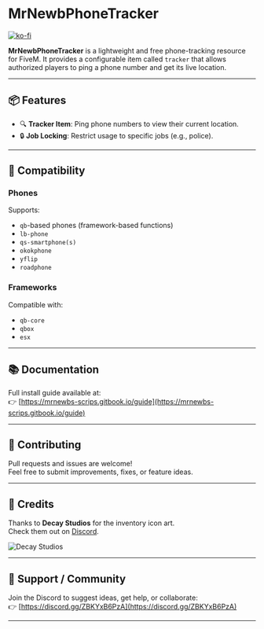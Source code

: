# MrNewbPhoneTracker

[![ko-fi](https://ko-fi.com/img/githubbutton_sm.svg)](https://ko-fi.com/R5R76BIM9)

**MrNewbPhoneTracker** is a lightweight and free phone-tracking resource for FiveM. It provides a configurable item called `tracker` that allows authorized players to ping a phone number and get its live location.

---

## 📦 Features

- 🔍 **Tracker Item**: Ping phone numbers to view their current location.
- 🔒 **Job Locking**: Restrict usage to specific jobs (e.g., police).

---

## 🔧 Compatibility

### Phones
Supports:
- `qb`-based phones (framework-based functions)
- `lb-phone`
- `qs-smartphone(s)`
- `okokphone`
- `yflip`
- `roadphone`

### Frameworks
Compatible with:
- `qb-core`
- `qbox`
- `esx`

---

## 📚 Documentation

Full install guide available at:  
👉 [https://mrnewbs-scrips.gitbook.io/guide](https://mrnewbs-scrips.gitbook.io/guide)

---

## 🙌 Contributing

Pull requests and issues are welcome!  
Feel free to submit improvements, fixes, or feature ideas.

---

## 🎨 Credits

Thanks to **Decay Studios** for the inventory icon art.  
Check them out on [Discord](https://discord.gg/yDXZwZPjdN).

![Decay Studios](https://i.imgur.com/a6n1J4u.png)

---

## 💬 Support / Community

Join the Discord to suggest ideas, get help, or collaborate:  
👉 [https://discord.gg/ZBKYxB6PzA](https://discord.gg/ZBKYxB6PzA)

---
